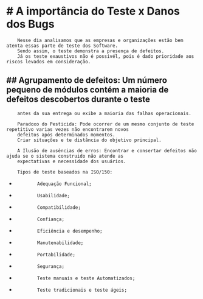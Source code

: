 #               # A importância do Teste x Danos dos Bugs
        Nesse dia analisamos que as empresas e organizações estão bem atenta essas parte de teste dos Software.
        Sendo assim, o teste demonstra a presença de defeitos.
        Já os teste exaustivos não é possivél, pois é dado prioridade aos riscos levados em consideração.

##  ## Agrupamento de defeitos: Um número pequeno de módulos contém a maioria de defeitos descobertos durante o teste 
        antes da sua entrega ou exibe a maioria das falhas operacionais.

        Paradoxo do Pesticida: Pode ocorrer de um mesmo conjunto de teste repetitivo varias vezes não encontrarem novos 
        defeitos após determinados momentos.
        Criar situações e te distância do objetivo principal.

        A Ilusão de ausências de erros: Encontrar e consertar defeitos não ajuda se o sistema construido não atende as 
        expectativas e necessidade dos usuários.

        Tipos de teste baseados na ISO/150:
*             Adequação Funcional;
*             Usabilidade;
*             Compatibilidade;
*             Confiança;
*             Eficiência e desempenho;
*             Manutenabilidade;
*             Portabilidade;
*             Segurança;
*             Teste manuais e teste Automatizados;
*             Teste tradicionais e teste ágeis;
             
        
             